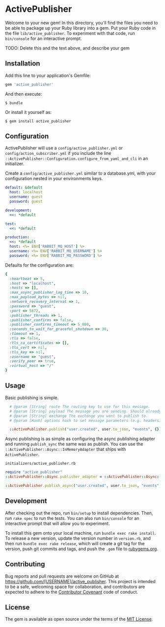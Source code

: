 # ActivePublisher

Welcome to your new gem! In this directory, you'll find the files you need to be able to package up your Ruby library into a gem. Put your Ruby code in the file `lib/active_publisher`. To experiment with that code, run `bin/console` for an interactive prompt.

TODO: Delete this and the text above, and describe your gem

## Installation

Add this line to your application's Gemfile:

```ruby
gem 'active_publisher'
```

And then execute:

    $ bundle

Or install it yourself as:

    $ gem install active_publisher

## Configuration

ActivePublisher will use a `config/active_publisher.yml` or `config/action_subscriber.yml` if you include the line `::ActivePublisher::Configuration.configure_from_yaml_and_cli` in an initializer.

Create a `config/active_publisher.yml` similar to a database.yml, with your configuration nested in your environments keys.

```yaml
default: &default
  host: localhost
  username: guest
  password: guest

development:
  <<: *default

test:
  <<: *default

production:
  <<: *default
  host: <%= ENV['RABBIT_MQ_HOST'] %>
  username: <%= ENV['RABBIT_MQ_USERNAME'] %>
  password: <%= ENV['RABBIT_MQ_PASSWORD'] %>
```

Defaults for the configuration are:
```ruby
{
  :heartbeat => 5,
  :host => "localhost",
  :hosts => [],
  :max_async_publisher_lag_time => 10,
  :max_payload_bytes => nil,
  :network_recovery_interval => 1,
  :password => "guest",
  :port => 5672,
  :publisher_threads => 1,
  :publisher_confirms => false,
  :publisher_confirms_timeout => 5_000,
  :seconds_to_wait_for_graceful_shutdown => 30,
  :timeout => 1,
  :tls => false,
  :tls_ca_certificates => [],
  :tls_cert => nil,
  :tls_key => nil,
  :username => "guest",
  :verify_peer => true,
  :virtual_host => "/"
}
```

## Usage

Basic publishing is simple.

```ruby
  # @param [String] route The routing key to use for this message.
  # @param [String] payload The message you are sending. Should already be encoded as a string.
  # @param [String] exchange The exchange you want to publish to.
  # @param [Hash] options hash to set message parameters (e.g. headers)

  ::ActivePublisher.publish("user.created", user.to_json, "events", {})
```


Async publishing is as simple as configuring the async publishing adapter and running `publish_sync` the same was as publish.
You can use the `::ActivePublisher::Async::InMemoryAdapter` that ships with `ActivePublisher`.


`initializers/active_publisher.rb`
```ruby
require "active_publisher"
::ActivePublisher::Async.publisher_adapter = ::ActivePublisher::Async::InMemoryAdapter.new

```

```ruby
::ActivePublisher.publish_async("user.created", user.to_json, "events", {})
```


## Development

After checking out the repo, run `bin/setup` to install dependencies. Then, run `rake spec` to run the tests. You can also run `bin/console` for an interactive prompt that will allow you to experiment.

To install this gem onto your local machine, run `bundle exec rake install`. To release a new version, update the version number in `version.rb`, and then run `bundle exec rake release`, which will create a git tag for the version, push git commits and tags, and push the `.gem` file to [rubygems.org](https://rubygems.org).

## Contributing

Bug reports and pull requests are welcome on GitHub at https://github.com/[USERNAME]/active_publisher. This project is intended to be a safe, welcoming space for collaboration, and contributors are expected to adhere to the [Contributor Covenant](contributor-covenant.org) code of conduct.


## License

The gem is available as open source under the terms of the [MIT License](http://opensource.org/licenses/MIT).
